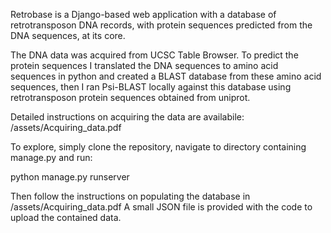 Retrobase is a Django-based web application with a database of retrotransposon DNA records, with protein sequences predicted from the DNA 
sequences, at its core.


The DNA data was acquired from UCSC Table Browser. To predict the protein sequences I translated the DNA sequences to amino acid sequences 
in python and created a BLAST database from these amino acid sequences, then I ran Psi-BLAST locally against this database using retrotransposon protein 
sequences obtained from uniprot.


Detailed instructions on acquiring the data are availabile: /assets/Acquiring_data.pdf



To explore, simply clone the repository, navigate to directory containing manage.py and run:

  python manage.py runserver
 
Then follow the instructions on populating the database in /assets/Acquiring_data.pdf
A small JSON file is provided with the code to upload the contained data.

  

